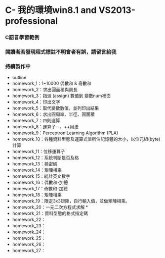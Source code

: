 # C- 我的環境win8.1  and  VS2013-professional
### C語言學習範例
### 閱讀者若發現程式標註不明會者有誤，請留言給我
### 持續製作中

- outline
 - homework_1：1~10000 偶數和 & 奇數和
 - homework_2：求出圓面積與周長
 - homework_3：指派 (assign) 數值到 變數num裡面
 - homework_4：印出文字
 - homework_5：取代變數數值，並列印出結果
 - homework_6：求出圓周率、半徑、圓面積
 - homework_7：四則運算
 - homework_8：運算子--、++用法
 - homework_9：Perceptron Learning Algorithm (PLA)
 - homework_10：各種資料型態及運算式值所佔記憶體的大小，以位元組(byte)計算
 - homework_11：位移運算子
 - homework_12：系統判斷是否及格
 - homework_13：猜密碼
 - homework_14：矩陣相乘
 - homework_15：統計英文數字
 - homework_16：偶數和-加總
 - homework_17：奇數和-加總
 - homework_18：矩陣相乘
 - homework_19：限定3x3矩陣，自行輸入值，並做矩陣相乘。
 - homework_20：一元二次方程式求解 *
 - homework_21：資料型態的格式指定碼
 - homework_22：
 - homework_23：
 - homework_24：
 - homework_25：
 - homework_26：
 - homework_27：



















